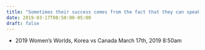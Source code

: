 ```yaml
---
title: "Sometimes their success comes from the fact that they can speak properly and I can’t"
date: 2019-03-17T08:50:00-05:00
draft: false
---
```

- 2019 Women’s Worlds, Korea vs Canada March 17th, 2019 8:50am